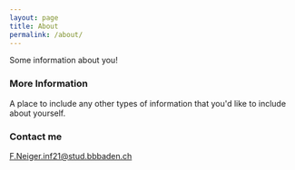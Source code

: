 ```yaml
---
layout: page
title: About
permalink: /about/
---
```


Some information about you!

### More Information

A place to include any other types of information that you'd like to include about yourself.

### Contact me

[F.Neiger.inf21@stud.bbbaden.ch](mailto:F.Neiger.inf21@stud.bbbaden.ch)
